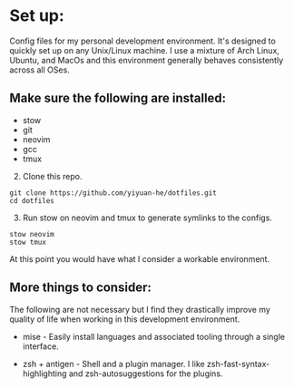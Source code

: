 # Set up:
Config files for my personal development environment. It's designed to quickly set
up on any Unix/Linux machine. I use a mixture of Arch Linux, Ubuntu, and MacOs and
this environment generally behaves consistently across all OSes.

## Make sure the following are installed:
- stow
- git
- neovim
- gcc
- tmux

2. Clone this repo.
```
git clone https://github.com/yiyuan-he/dotfiles.git
cd dotfiles
```

3. Run stow on neovim and tmux to generate symlinks to the configs.
```
stow neovim
stow tmux
```

At this point you would have what I consider a workable environment.

## More things to consider:
The following are not necessary but I find they drastically improve my quality of
life when working in this development environment.

- mise - Easily install languages and associated tooling through a single interface.

- zsh + antigen - Shell and a plugin manager. I like zsh-fast-syntax-highlighting
and zsh-autosuggestions for the plugins.
